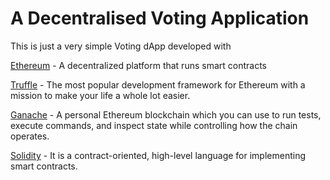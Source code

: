 # A Decentralised Voting Application

This is just a very simple Voting dApp developed with

[Ethereum](https://www.ethereum.org/) -  A decentralized platform that runs smart contracts

[Truffle](https://truffleframework.com) - The most popular development framework for Ethereum with a mission to make your life a whole lot easier. 

[Ganache](http://truffleframework.com/ganache/) - A personal Ethereum blockchain which you can use to run tests, execute commands, and inspect state while controlling how the chain operates.

[Solidity](https://solidity.readthedocs.io/en/v0.4.21/) - It is a contract-oriented, high-level language for implementing smart contracts.




